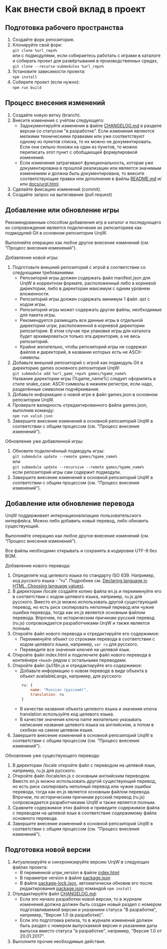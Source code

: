 # Как внести свой вклад в проект

## Подготовка рабочего пространства

1. Создайте форк репозитория.
2. Клонируйте свой форк: \
	`git clone %url_repo%` \
	или с подмодулями, если собираетесь работать с играми в каталоге и собирать проект для развёртывания в производственных средах, \
	`git clone --recurse-submodules %url_repo%`
3. Установите зависимости проекта: \
	`npm install`
4. Собирите проект (если нужно): \
	`npm run build`

## Процесс внесения изменений

1. Создайте новую ветку (branch).
2. Внесите изменения с учётом следующего:
	* Задокументируйте изменения в файле [CHANGELOG.md](CHANGELOG.md) в разделе версии со статусом "в разработке". Если изменения являются мелкими техническими правками или уже соответствуют одному из пунктов списка, то их можно не документировать. Если они сильно похожи на один из пунктов, то можно переписать этот пункт с обобщающей формулировкой изменений.
	* Если изменения затрагивают функциональность, которая уже документирована в прошлой реализации или является значимым изменением и должна быть документирована, то внесите соответствующие правки или дополнения в файлы [README.md](README.md) и/или [docs/urql.html](docs/urql.html).
3. Сделайте фиксацию изменений (commit).
4. Создайте запрос на вытягивание (pull request)

## Добавление или обновление игры

Рекомендованным способом добавления игр в каталог и последующего их сопровождения является подключение их репозиториев как подмодулей Git в основном репозитории UrqW.

Выполняйте операцию как любое другое внесение изменений (см. "Процесс внесения изменений").

Добавление новой игры:

1. Подготовьте внешний репозиторий с игрой в соответствии со следующими требованиями:
	* Репозиторий игры должен содержать файл manifest.json для UrqW в корректном формате, расположенный либо в корневой директории, либо в директории максимум с одним уровнем вложенности.
	* Репозиторий игры должен содержать минимум 1 файл .qst с кодом игры.
	* Репозиторий игры может содержать другие файлы, необходимые для пакета игры.
	* Рекомендуется размещать все данные игры в отдельной директории urqw, расположенной в корневой директории репозитория. В этом случае при упаковке игры для каталога будет архивироваться только эта директория, а не весь репозиторий.
	* Крайне желательно, чтобы репозиторий игры не содержал файлов и директорий, в названии которых есть не ASCII-символы.
2. Добавьте внешний репозиторий с игрой как подмодуль Git в директорию games основного репозитория UrqW: \
	`git submodule add %url_game_repo% games/%game_name%` \
	Название директории игры (%game_name%) следует оформлять в стиле snake_case: ASCII-символы в нижнем регистре, если надо, разделённые символом подчёркивания.
3. Добавьте информацию о новой игре в файл games.json в основном репозитории UrqW.
4. Проверьте валидность отредактированного файла games.json, выполнив команду: \
	`npm run valid-json`
5. Завершите внесение изменений в основной репозиторий UrqW в соответствии с общим процессом (см. "Процесс внесения изменений").

Обновление уже добавленной игры:

1. Обновите подключённый подмодуль игры: \
	`git submodule update --remote games/%game_name%` \
	или \
	`git submodule update --recursive --remote games/%game_name%` \
	если репозиторий игры сам содержит подмодули.
2. Завершите внесение изменений в основной репозиторий UrqW в соответствии с общим процессом (см. "Процесс внесения изменений").

## Добавление или обновление перевода

UrqW поддерживает интернационализацию пользовательского интерфейса. Можно либо добавить новый перевод, либо обновить существующий.

Выполняйте операцию как любое другое внесение изменений (см. "Процесс внесения изменений").

Все файлы необходимо открывать и сохранять в кодировке UTF-8 без BOM.

Добавление нового перевода:

1. Определите код целевого языка по стандарту ISO 639. Например, код русского языка - "ru". Подробнее см. [Declaring language in HTML, Choosing language values)](https://www.w3.org/International/questions/qa-html-language-declarations.en#langvalues).
2. В директории /locale создайте копию файла en.js и переименуйте его в соответствии с кодом целевого языка, например, ru.js для русского. Вместо en.js можно использовать другой существующий перевод, но есть риск скопировать неполный перевод или чужие ошибки перевода, тогда как en.js является основным файлом перевода. Впрочем, по историческим причинам русский перевод (ru.js) сопровождается разработчиками UrqW и также является полным.
3. Откройте файл нового перевода и отредактируйте его содержимое:
	* Переименуйте объект со строками перевода в соответствии с кодом целевого языка, например, `var ru` для русского.
	* Переведите все значения ключей на целевой язык.
4. Откройте файл index.html и подключите файл нового перевода в контейнере `<head>` рядом с остальными переводами.
5. Откройте файл /js/i18n.js и отредактируйте его содержимое:
	* Добавьте информацию о новом переводе в виде объекта в объект availableLangs, например, для русского:
	```javascript
	    ru: {
	        name: "Russian (русский)",
	        translation: ru
	    }
	```
	* В качестве названия объекта целевого языка и значения ключа translation используйте код целевого языка.
	* В качестве значения ключа name желательно указывать написание названия целевого языка на английском, а потом в скобках на самом целевом языке.
6. Завершите внесение изменений в основной репозиторий UrqW в соответствии с общим процессом (см. "Процесс внесения изменений").

Обновление уже существующего перевода:

1. В директории /locale откройте файл с переводом на целевой язык, например, ru.js для русского.
2. Откройте файл /locale/en.js с основным английским переводом. Вместо en.js можно использовать другой существующий перевод, но есть риск скопировать неполный перевод или чужие ошибки перевода, тогда как en.js является основным файлом перевода. Впрочем, по историческим причинам русский перевод (ru.js) сопровождается разработчиками UrqW и также является полным.
3. Сравните содержимое этих файлов и приведите содержимое файла с переводом на целевой язык в соответствие содержимому файла основного перевода.
4. Завершите внесение изменений в основной репозиторий UrqW в соответствии с общим процессом (см. "Процесс внесения изменений").

## Подготовка новой версии

1. Актуализируйте и синхронизируйте версию UrqW в следующих файлах проекта:
	* В переменной urqw_version в файле [index.html](index.html)
	* В параметре version в файле [package.json](package.json)
	* В файле [package-lock.json](package-lock.json), автоматически обновив его после редактирования [package.json](package.json) командой `npm install`
2. Отредактируйте файл [CHANGELOG.md](CHANGELOG.md):
	* Если это начало разработки новой версии, то в журнале изменений должна должен быть создан новый раздел с номером подготавливаемой версии и указанием статуса "В разработке", например, "Версия 1.0 (в разработке)".
	* Если это подготовка релиза, то в журнале изменений должен быть раздел с номером выпускаемой версии и указанием даты выпуска вместо статуса "в разработке", например, "Версия 1.0 от 20.01.2017".
3. Выполните прочие необходимые действия.

